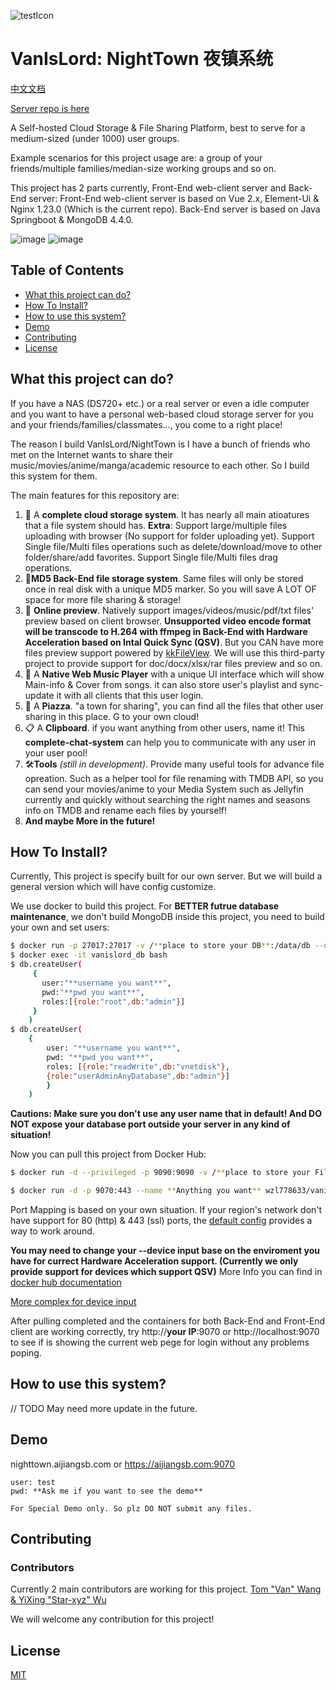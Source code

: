![testIcon](https://user-images.githubusercontent.com/55415793/173568881-43b09052-592d-412d-b3c2-e4e7c310cb4e.png)

# VanIsLord: NightTown 夜镇系统

[中文文档](https://github.com/wzl778633/vanIsLord/blob/master/README_cn.md)

[Server repo is here](https://github.com/star-wyx/drive)

A Self-hosted Cloud Storage & File Sharing Platform, best to serve for a medium-sized (under 1000) user groups.

Example scenarios for this project usage are: a group of your friends/multiple families/median-size working groups and so on.

This project has 2 parts currently, Front-End web-client server and Back-End server:
Front-End web-client server is based on Vue 2.x, Element-Ui & Nginx 1.23.0 (Which is the current repo).
Back-End server is based on Java Springboot & MongoDB 4.4.0.

![image](https://user-images.githubusercontent.com/55415793/173569340-9c1efaa2-3329-4129-a4f0-aa33165f1473.png)
![image](https://user-images.githubusercontent.com/55415793/173570282-483bc72d-0d5b-40a7-874b-78e9cf775a20.png)


## Table of Contents

- [What this project can do?](#What-this-project-can-do)
- [How To Install?](#How-To-Install)
- [How to use this system?](#How-to-use-this-system)
- [Demo](#demo)
- [Contributing](#contributing)
- [License](#license)

## What this project can do?

If you have a NAS (DS720+ etc.) or a real server or even a idle computer and you want to have a personal web-based cloud storage server for you and your friends/families/classmates..., you come to a right place!

The reason I build VanIsLord/NightTown is I have a bunch of friends who met on the Internet wants to share their music/movies/anime/manga/academic resource to each other. So I build this system for them. 

The main features for this repository are:

1. 📂 A **complete cloud storage system**. It has nearly all main atioatures that a file system should has. **Extra**: Support large/multiple files uploading with browser (No support for folder uploading yet). Support Single file/Multi files operations such as delete/download/move to other folder/share/add favorites. Support Single file/Multi files drag operations. 
2. 🛫**MD5 Back-End file storage system**. Same files will only be stored once in real disk with a unique MD5 marker. So you will save A LOT OF space for more file sharing & storage!
3. 🎥 **Online preview**. Natively support images/videos/music/pdf/txt files' preview based on client browser. **Unsupported video encode format will be transcode to H.264 with ffmpeg in Back-End with Hardware Acceleration based on Intal Quick Sync (QSV)**. But you CAN have more files preview support powered by [kkFileView](https://github.com/kekingcn/kkFileView). We will use this third-party project to provide support for doc/docx/xlsx/rar files preview and so on.
4. 🎼 A **Native Web Music Player** with a unique UI interface which will show Main-info & Cover from songs. it can also store user's playlist and sync-update it with all clients that this user login.
5. 🌃 A **Piazza**. "a town for sharing", you can find all the files that other user sharing in this place. G to your own cloud!
6. 📋 A **Clipboard**. if you want anything from other users, name it! This **complete-chat-system** can help you to communicate with any user in your user pool!
7. 🛠**Tools** _(still in development)_. Provide many useful tools for advance file opreation. Such as a helper tool for file renaming with TMDB API, so you can send your movies/anime to your Media System such as Jellyfin currently and quickly without searching the right names and seasons info on TMDB and rename each files by yourself!
8. **And maybe More in the future!**

## How To Install?

Currently, This project is specify built for our own server. But we will build a general version which will have config customize. 

We use docker to build this project. For **BETTER futrue database maintenance**, we don't build MongoDB inside this project, you need to build your own and set users:
```sh
$ docker run -p 27017:27017 -v /**place to store your DB**:/data/db --name vanislord_db -d mongo:4.4.0
$ docker exec -it vanislord_db bash
$ db.createUser(
     {
       user:"**username you want**",
       pwd:"**pwd you want**",
       roles:[{role:"root",db:"admin"}]
     }
    )
$ db.createUser( 
    { 
        user: "**username you want**", 
        pwd: "**pwd you want**", 
        roles: [{role:"readWrite",db:"vnetdisk"},
        {role:"userAdminAnyDatabase",db:"admin"}] 
        } 
    ) 
```
**Cautions: Make sure you don't use any user name that in default! And DO NOT expose your database port outside your server in any kind of situation!**

Now you can pull this project from Docker Hub:

```sh
$ docker run -d --privileged -p 9090:9090 -v /**place to store your File system**:/usr/local/netdisk --name **Anything you want** --device /dev/dri:/dev/dri wzl778633/vanislord_server:latest // Back-End Server

$ docker run -d -p 9070:443 --name **Anything you want** wzl778633/vanislord_web:latest //Front-End Web Server
```

Port Mapping is based on your own situation. If your region's network don't have support for 80 (http) & 443 (ssl) ports, the [default config](https://github.com/wzl778633/vanIsLord/blob/master/default.conf) provides a way to work around.

**You may need to change your --device input base on the enviroment you have for currect Hardware Acceleration support. (Currently we only provide support for devices which support QSV)** More Info you can find in [docker hub documentation](https://docs.docker.com/engine/reference/commandline/run/#add-host-device-to-container---device)

[More complex for device input](https://docs.docker.com/storage/storagedriver/device-mapper-driver/)

After pulling completed and the containers for both Back-End and Front-End client are working correctly, try http://**your IP**:9070 or http://localhost:9070 to see if is showing the current web pege for login without any problems poping.

## How to use this system?

// TODO May need more update in the future.

## Demo

nighttown.aijiangsb.com or https://aijiangsb.com:9070

```
user: test
pwd: **Ask me if you want to see the demo**

For Special Demo only. So plz DO NOT submit any files.
```

## Contributing
### Contributors

Currently 2 main contributors are working for this project. 
<a href="https://github.com/wzl778633/vanIsLord/graphs/contributors">
Tom "Van" Wang & YiXing "Star-xyz" Wu
</a>

We will welcome any contribution for this project! 


## License

[MIT](LICENSE)


